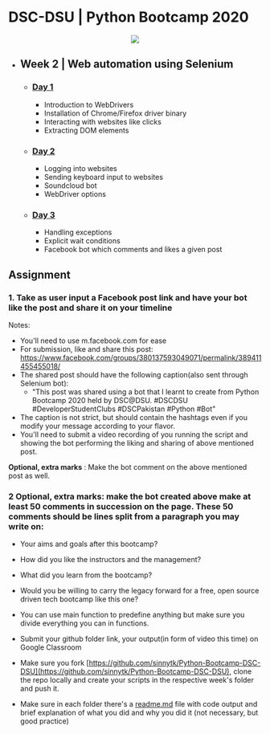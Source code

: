 # DSC-DSU | Python Bootcamp 2020

<p align="center"><img src="../banner.jpg"></img></p>

- ## Week 2 | Web automation using Selenium

  - ### [Day 1](day_1/)

    - Introduction to WebDrivers
    - Installation of Chrome/Firefox driver binary
    - Interacting with websites like clicks
    - Extracting DOM elements

  - ### [Day 2](day_2/)

    - Logging into websites
    - Sending keyboard input to websites
    - Soundcloud bot
    - WebDriver options

  - ### [Day 3](day_3/)
    - Handling exceptions
    - Explicit wait conditions
    - Facebook bot which comments and likes a given post

## Assignment

### 1. Take as user input a Facebook post link and have your bot like the post and share it on your timeline

Notes:

- You'll need to use m.facebook.com for ease
- For submission, like and share this post: https://www.facebook.com/groups/380137593049071/permalink/389411455455018/
- The shared post should have the following caption(also sent through Selenium bot):
  - "This post was shared using a bot that I learnt to create from Python Bootcamp 2020 held by DSC@DSU. #DSCDSU #DeveloperStudentClubs #DSCPakistan #Python #Bot"
- The caption is not strict, but should contain the hashtags even if you modify your message according to your flavor.
- You'll need to submit a video recording of you running the script and showing the bot performing the liking and sharing of above mentioned post.

**Optional, extra marks** : Make the bot comment on the above mentioned post as well.

### 2 **Optional, extra marks**: make the bot created above make at least 50 comments in succession on the page. These 50 comments should be lines split from a paragraph you may write on:

- Your aims and goals after this bootcamp?
- How did you like the instructors and the management?
- What did you learn from the bootcamp?
- Would you be willing to carry the legacy forward for a free, open source driven tech bootcamp like this one?

- You can use main function to predefine anything but make sure you divide everything you can in functions.
- Submit your github folder link, your output(in form of video this time) on Google Classroom
- Make sure you fork [https://github.com/sinnytk/Python-Bootcamp-DSC-DSU](https://github.com/sinnytk/Python-Bootcamp-DSC-DSU), clone the repo locally and create your scripts in the respective week's folder and push it.
- Make sure in each folder there's a [readme.md](http://readme.md) file with code output and brief explanation of what you did and why you did it (not necessary, but good practice)
